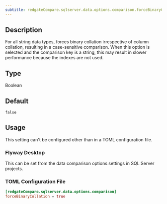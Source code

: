 ```yaml
---
subtitle: redgateCompare.sqlserver.data.options.comparison.forceBinaryCollation
---
```


## Description

For all string data types, forces binary collation irrespective of column collation, resulting in a case-sensitive comparison. When this option is selected and the comparison key is a string, this may result in slower performance because the indexes are not used.

## Type

Boolean

## Default

`false`

## Usage

This setting can't be configured other than in a TOML configuration file.

### Flyway Desktop

This can be set from the data comparison options settings in SQL Server projects.

### TOML Configuration File

```toml
[redgateCompare.sqlserver.data.options.comparison]
forceBinaryCollation = true
```
